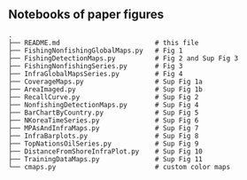 ## Notebooks of paper figures 

    .
    ├── README.md                        # this file
    ├── FishingNonfishingGlobalMaps.py   # Fig 1
    ├── FishingDetectionMaps.py          # Fig 2 and Sup Fig 3
    ├── FishingNonfishingSeries.py       # Fig 3
    ├── InfraGlobalMapsSeries.py         # Fig 4
    ├── CoverageMaps.py                  # Sup Fig 1a
    ├── AreaImaged.py                    # Sup Fig 1b
    ├── RecallCurve.py                   # Sup Fig 2
    ├── NonfishingDetectionMaps.py       # Sup Fig 4
    ├── BarChartByCountry.py             # Sup Fig 5
    ├── NKoreaTimeSeries.py              # Sup Fig 6
    ├── MPAsAndInfraMaps.py              # Sup Fig 7
    ├── InfraBarplots.py                 # Sup Fig 8
    ├── TopNationsOilSeries.py           # Sup Fig 9
    ├── DistanceFromShoreInfraPlot.py    # Sup Fig 10
    ├── TrainingDataMaps.py              # Sup Fig 11
    └── cmaps.py                         # custom color maps
